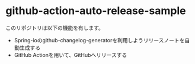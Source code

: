 # github-action-auto-release-sample

このリポジトリは以下の機能を有します。

- Spring-ioのgithub-changelog-generatorを利用しようリリースノートを自動生成する
- GitHub Actionを用いて、GitHubへリリースする


